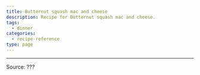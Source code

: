```yaml
---
title: Butternut squash mac and cheese
description: Recipe for Butternut squash mac and cheese.
tags:
  - dinner
categories:
  - recipe-reference
type: page
---
```


---

Source: ???